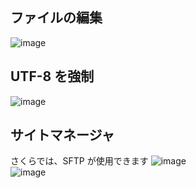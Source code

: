 ## ファイルの編集

![image](https://user-images.githubusercontent.com/1501327/167968404-777f8e57-b85a-47d8-bc3c-b7a75c8e620c.png)

## UTF-8 を強制

![image](https://user-images.githubusercontent.com/1501327/162949991-a99d6127-1aa1-4fb6-9605-a6a054238e82.png)


## サイトマネージャ

さくらでは、SFTP が使用できます
![image](https://user-images.githubusercontent.com/1501327/162950112-3e232f05-1128-4a9b-a48b-8e213ce67ad4.png)\
![image](https://user-images.githubusercontent.com/1501327/167968503-22c124c1-7171-40e1-b928-31c6a2c95c7e.png)

